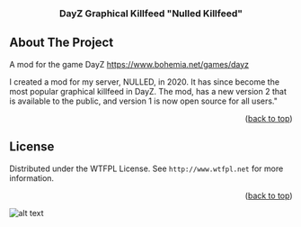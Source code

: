 <h3 align="center">DayZ Graphical Killfeed "Nulled Killfeed"</h3>







</div>















<!-- ABOUT THE PROJECT -->



## About The Project



A mod for the game DayZ https://www.bohemia.net/games/dayz

I created a mod for my server, NULLED, in 2020. It has since become the most popular graphical killfeed in DayZ. The mod, has a new version 2 that is available to the public, and version 1 is now open source for all users."

<p align="right">(<a href="#readme-top">back to top</a>)</p>







<!-- LICENSE -->



## License







Distributed under the WTFPL License. See `http://www.wtfpl.net` for more information.







<p align="right">(<a href="#readme-top">back to top</a>)</p>















<!-- MARKDOWN LINKS & IMAGES -->

![alt text](https://media.discordapp.net/attachments/1048415264468897862/1049595412811632670/killfeedv1.jpg)

